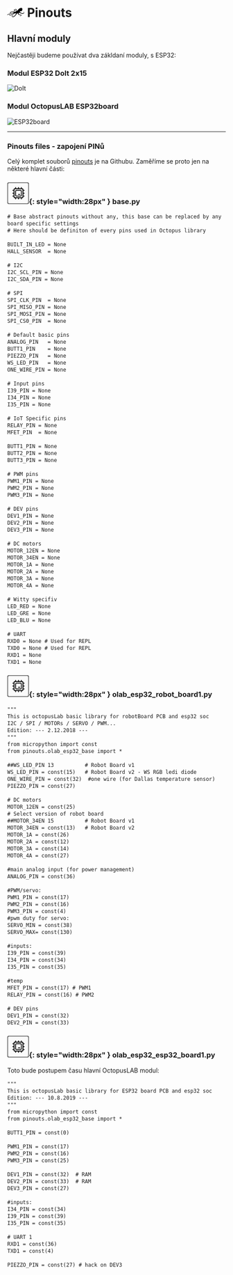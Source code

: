 # ![logo](img/logo_small.png) Pinouts

## Hlavní moduly

Nejčastěji budeme používat dva zákldaní moduly, s ESP32:
### Modul ESP32 DoIt 2x15

![DoIt](https://www.octopuslab.cz/wp-content/uploads/2020/06/ESP32-doit-2x15-1.png)

### Modul OctopusLAB ESP32board

![ESP32board](https://www.octopuslab.cz/wp-content/uploads/2020/06/esp32board-a-1024x683.png)

---

### Pinouts files - zapojení PINů

Celý komplet souborů [pinouts](https://github.com/octopusengine/octopuslab/tree/master/esp32-micropython/pinouts) je na Githubu.
Zaměříme se proto jen na některé hlavní části:

### ![hwsoc](img/hwsoc.png){: style="width:28px" } base.py

```
# Base abstract pinouts without any, this base can be replaced by any board specific settings
# Here should be definiton of every pins used in Octopus library

BUILT_IN_LED = None
HALL_SENSOR  = None

# I2C
I2C_SCL_PIN = None
I2C_SDA_PIN = None

# SPI
SPI_CLK_PIN  = None
SPI_MISO_PIN = None
SPI_MOSI_PIN = None
SPI_CS0_PIN  = None

# Default basic pins
ANALOG_PIN   = None
BUTT1_PIN    = None
PIEZZO_PIN   = None
WS_LED_PIN   = None
ONE_WIRE_PIN = None

# Input pins
I39_PIN = None
I34_PIN = None
I35_PIN = None

# IoT Specific pins
RELAY_PIN = None
MFET_PIN  = None

BUTT1_PIN = None
BUTT2_PIN = None
BUTT3_PIN = None

# PWM pins
PWM1_PIN = None
PWM2_PIN = None
PWM3_PIN = None

# DEV pins
DEV1_PIN = None
DEV2_PIN = None
DEV3_PIN = None

# DC motors
MOTOR_12EN = None
MOTOR_34EN = None
MOTOR_1A = None
MOTOR_2A = None
MOTOR_3A = None
MOTOR_4A = None

# Witty specifiv
LED_RED = None
LED_GRE = None
LED_BLU = None

# UART
RXD0 = None # Used for REPL
TXD0 = None # Used for REPL
RXD1 = None
TXD1 = None

```

### ![hwsoc](img/hwsoc.png){: style="width:28px" } olab_esp32_robot_board1.py

```
"""
This is octopusLab basic library for robotBoard PCB and esp32 soc
I2C / SPI / MOTORs / SERVO / PWM...
Edition: --- 2.12.2018 ---
"""
from micropython import const
from pinouts.olab_esp32_base import *

##WS_LED_PIN 13          # Robot Board v1
WS_LED_PIN = const(15)   # Robot Board v2 - WS RGB ledi diode
ONE_WIRE_PIN = const(32)  #one wire (for Dallas temperature sensor)
PIEZZO_PIN = const(27)

# DC motors
MOTOR_12EN = const(25)
# Select version of robot board
##MOTOR_34EN 15          # Robot Board v1
MOTOR_34EN = const(13)   # Robot Board v2
MOTOR_1A = const(26)
MOTOR_2A = const(12)
MOTOR_3A = const(14)
MOTOR_4A = const(27)

#main analog input (for power management)
ANALOG_PIN = const(36)

#PWM/servo:
PWM1_PIN = const(17)
PWM2_PIN = const(16)
PWM3_PIN = const(4)
#pwm duty for servo:
SERVO_MIN = const(38)
SERVO_MAX= const(130)

#inputs:
I39_PIN = const(39)
I34_PIN = const(34)
I35_PIN = const(35)

#temp
MFET_PIN = const(17) # PWM1
RELAY_PIN = const(16) # PWM2

# DEV pins
DEV1_PIN = const(32)
DEV2_PIN = const(33)
```

### ![hwsoc](img/hwsoc.png){: style="width:28px" } olab_esp32_esp32_board1.py

Toto bude postupem času hlavní OctopusLAB modul:
```
"""
This is octopusLab basic library for ESP32 board PCB and esp32 soc
Edition: --- 10.8.2019 ---
"""
from micropython import const
from pinouts.olab_esp32_base import *

BUTT1_PIN = const(0)

PWM1_PIN = const(17)
PWM2_PIN = const(16)
PWM3_PIN = const(25)

DEV1_PIN = const(32)  # RAM
DEV2_PIN = const(33)  # RAM
DEV3_PIN = const(27)

#inputs:
I34_PIN = const(34)
I39_PIN = const(39)
I35_PIN = const(35)

# UART 1
RXD1 = const(36)
TXD1 = const(4)

PIEZZO_PIN = const(27) # hack on DEV3

```

